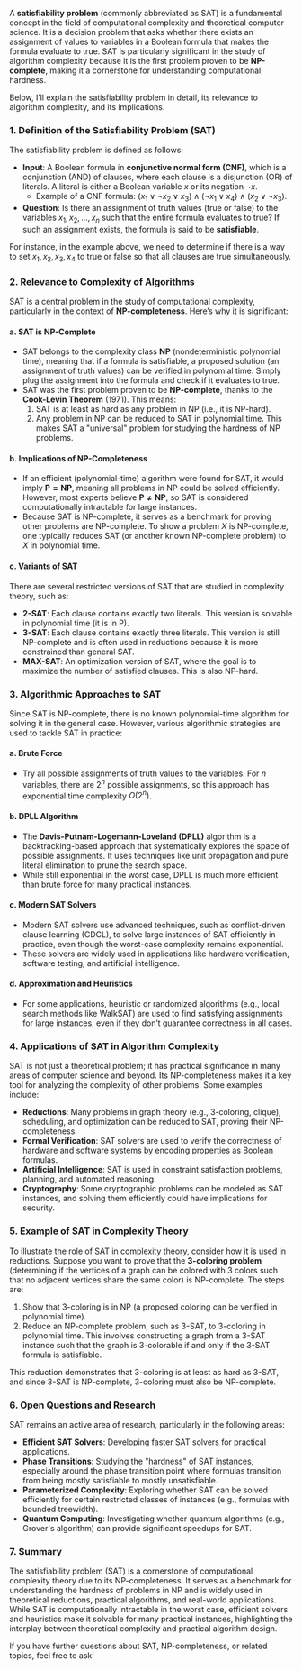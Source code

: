 A **satisfiability problem** (commonly abbreviated as SAT) is a fundamental concept in the field of computational complexity and theoretical computer science. It is a decision problem that asks whether there exists an assignment of values to variables in a Boolean formula that makes the formula evaluate to true. SAT is particularly significant in the study of algorithm complexity because it is the first problem proven to be **NP-complete**, making it a cornerstone for understanding computational hardness.

Below, I’ll explain the satisfiability problem in detail, its relevance to algorithm complexity, and its implications.

### **1. Definition of the Satisfiability Problem (SAT)**

The satisfiability problem is defined as follows:

- **Input**: A Boolean formula in **conjunctive normal form (CNF)**, which is a conjunction (AND) of clauses, where each clause is a disjunction (OR) of literals. A literal is either a Boolean variable $x$ or its negation $\neg x$.
  - Example of a CNF formula: $(x_1 \lor \neg x_2 \lor x_3) \land (\neg x_1 \lor x_4) \land (x_2 \lor \neg x_3)$.
- **Question**: Is there an assignment of truth values (true or false) to the variables $x_1, x_2, \ldots, x_n$ such that the entire formula evaluates to true? If such an assignment exists, the formula is said to be **satisfiable**.

For instance, in the example above, we need to determine if there is a way to set $x_1, x_2, x_3, x_4$ to true or false so that all clauses are true simultaneously.

### **2. Relevance to Complexity of Algorithms**

SAT is a central problem in the study of computational complexity, particularly in the context of **NP-completeness**. Here’s why it is significant:

#### **a. SAT is NP-Complete**
- SAT belongs to the complexity class **NP** (nondeterministic polynomial time), meaning that if a formula is satisfiable, a proposed solution (an assignment of truth values) can be verified in polynomial time. Simply plug the assignment into the formula and check if it evaluates to true.
- SAT was the first problem proven to be **NP-complete**, thanks to the **Cook-Levin Theorem** (1971). This means:
  1. SAT is at least as hard as any problem in NP (i.e., it is NP-hard).
  2. Any problem in NP can be reduced to SAT in polynomial time. This makes SAT a "universal" problem for studying the hardness of NP problems.

#### **b. Implications of NP-Completeness**
- If an efficient (polynomial-time) algorithm were found for SAT, it would imply $\mathbf{P = NP}$, meaning all problems in NP could be solved efficiently. However, most experts believe $\mathbf{P \neq NP}$, so SAT is considered computationally intractable for large instances.
- Because SAT is NP-complete, it serves as a benchmark for proving other problems are NP-complete. To show a problem $X$ is NP-complete, one typically reduces SAT (or another known NP-complete problem) to $X$ in polynomial time.

#### **c. Variants of SAT**
There are several restricted versions of SAT that are studied in complexity theory, such as:
- **2-SAT**: Each clause contains exactly two literals. This version is solvable in polynomial time (it is in P).
- **3-SAT**: Each clause contains exactly three literals. This version is still NP-complete and is often used in reductions because it is more constrained than general SAT.
- **MAX-SAT**: An optimization version of SAT, where the goal is to maximize the number of satisfied clauses. This is also NP-hard.

### **3. Algorithmic Approaches to SAT**

Since SAT is NP-complete, there is no known polynomial-time algorithm for solving it in the general case. However, various algorithmic strategies are used to tackle SAT in practice:

#### **a. Brute Force**
- Try all possible assignments of truth values to the variables. For $n$ variables, there are $2^n$ possible assignments, so this approach has exponential time complexity $O(2^n)$.

#### **b. DPLL Algorithm**
- The **Davis-Putnam-Logemann-Loveland (DPLL)** algorithm is a backtracking-based approach that systematically explores the space of possible assignments. It uses techniques like unit propagation and pure literal elimination to prune the search space.
- While still exponential in the worst case, DPLL is much more efficient than brute force for many practical instances.

#### **c. Modern SAT Solvers**
- Modern SAT solvers use advanced techniques, such as conflict-driven clause learning (CDCL), to solve large instances of SAT efficiently in practice, even though the worst-case complexity remains exponential.
- These solvers are widely used in applications like hardware verification, software testing, and artificial intelligence.

#### **d. Approximation and Heuristics**
- For some applications, heuristic or randomized algorithms (e.g., local search methods like WalkSAT) are used to find satisfying assignments for large instances, even if they don’t guarantee correctness in all cases.

### **4. Applications of SAT in Algorithm Complexity**

SAT is not just a theoretical problem; it has practical significance in many areas of computer science and beyond. Its NP-completeness makes it a key tool for analyzing the complexity of other problems. Some examples include:

- **Reductions**: Many problems in graph theory (e.g., 3-coloring, clique), scheduling, and optimization can be reduced to SAT, proving their NP-completeness.
- **Formal Verification**: SAT solvers are used to verify the correctness of hardware and software systems by encoding properties as Boolean formulas.
- **Artificial Intelligence**: SAT is used in constraint satisfaction problems, planning, and automated reasoning.
- **Cryptography**: Some cryptographic problems can be modeled as SAT instances, and solving them efficiently could have implications for security.

### **5. Example of SAT in Complexity Theory**

To illustrate the role of SAT in complexity theory, consider how it is used in reductions. Suppose you want to prove that the **3-coloring problem** (determining if the vertices of a graph can be colored with 3 colors such that no adjacent vertices share the same color) is NP-complete. The steps are:

1. Show that 3-coloring is in NP (a proposed coloring can be verified in polynomial time).
2. Reduce an NP-complete problem, such as 3-SAT, to 3-coloring in polynomial time. This involves constructing a graph from a 3-SAT instance such that the graph is 3-colorable if and only if the 3-SAT formula is satisfiable.

This reduction demonstrates that 3-coloring is at least as hard as 3-SAT, and since 3-SAT is NP-complete, 3-coloring must also be NP-complete.

### **6. Open Questions and Research**

SAT remains an active area of research, particularly in the following areas:
- **Efficient SAT Solvers**: Developing faster SAT solvers for practical applications.
- **Phase Transitions**: Studying the "hardness" of SAT instances, especially around the phase transition point where formulas transition from being mostly satisfiable to mostly unsatisfiable.
- **Parameterized Complexity**: Exploring whether SAT can be solved efficiently for certain restricted classes of instances (e.g., formulas with bounded treewidth).
- **Quantum Computing**: Investigating whether quantum algorithms (e.g., Grover's algorithm) can provide significant speedups for SAT.

### **7. Summary**

The satisfiability problem (SAT) is a cornerstone of computational complexity theory due to its NP-completeness. It serves as a benchmark for understanding the hardness of problems in NP and is widely used in theoretical reductions, practical algorithms, and real-world applications. While SAT is computationally intractable in the worst case, efficient solvers and heuristics make it solvable for many practical instances, highlighting the interplay between theoretical complexity and practical algorithm design.

If you have further questions about SAT, NP-completeness, or related topics, feel free to ask!